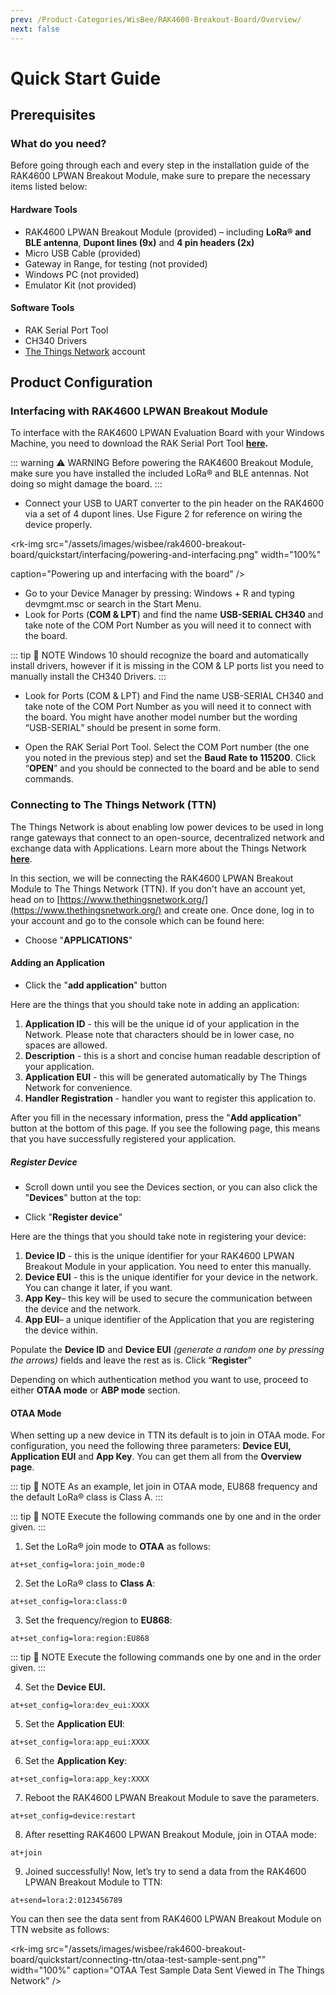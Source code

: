 ```yaml
---
prev: /Product-Categories/WisBee/RAK4600-Breakout-Board/Overview/
next: false
---
```


# Quick Start Guide

## Prerequisites

<rk-img
  src="/assets/images/wisbee/rak4600-breakout-board/quickstart/main/rak4600-breakout-module.png"
  width="50%"
  caption="RAK4600 LPWAN Breakout Module"
/>

### What do you need?

Before going through each and every step in the installation guide of the RAK4600 LPWAN Breakout Module, make sure to prepare the necessary items listed below:

#### Hardware Tools

- RAK4600 LPWAN Breakout Module (provided) – including **LoRa® and BLE antenna**, **Dupont lines (9x)** and **4 pin headers (2x)**
- Micro USB Cable (provided)
- Gateway in Range, for testing (not provided)
- Windows PC (not provided)
- Emulator Kit (not provided)

#### Software Tools

- RAK Serial Port Tool
- CH340 Drivers
- [The Things Network](https://account.thethingsnetwork.org/register) account


## Product Configuration


### Interfacing with RAK4600 LPWAN Breakout Module

To interface with the RAK4600 LPWAN Evaluation Board with your Windows Machine, you need to download the RAK Serial Port Tool **[here](https://downloads.rakwireless.com/en/LoRa/Tools/RAK_SERIAL_PORT_TOOL_V1.2.1.zip).**

::: warning ⚠️ WARNING
Before powering the RAK4600 Breakout Module, make sure you have installed the included LoRa® and BLE antennas. Not doing so might damage the board.
:::

- Connect your USB to UART converter to the pin header on the RAK4600 via a set of 4 dupont lines. Use Figure 2 for reference on wiring the device properly.

<rk-img
  src="/assets/images/wisbee/rak4600-breakout-board/quickstart/interfacing/powering-and-interfacing.png"
  width="100%"

  caption="Powering up and interfacing with the board"
/>

- Go to your Device Manager by pressing: Windows + R and typing devmgmt.msc or search in the Start Menu.
- Look for Ports (**COM & LPT**) and find the name **USB-SERIAL CH340** and take note of the COM Port Number as you will need it to connect with the board.

::: tip 📝 NOTE
Windows 10 should recognize the board and automatically install drivers, however if it is missing in the COM & LP ports list you need to manually install the CH340 Drivers.
:::

- Look for Ports (COM & LPT) and Find the name USB-SERIAL CH340 and take note of the COM Port Number as you will need it to connect with the board. You might have another model number but the wording “USB-SERIAL” should be present in some form.

<rk-img
  src="/assets/images/wisbee/rak4600-breakout-board/quickstart/interfacing/com-port-settings.png"
  width="100%"
  caption="COM Port settings"
/>

- Open the RAK Serial Port Tool. Select the COM Port number (the one you noted in the previous step) and set the **Baud Rate to 115200**. Click “**OPEN**” and you should be connected to the board and be able to send commands.

<rk-img
  src="/assets/images/wisbee/rak4600-breakout-board/quickstart/interfacing/configuring-rak-serial-tool.png"
  width="100%"
  caption="Configuring the RAK Serial Port Tool"
/>

### Connecting to The Things Network (TTN)

The Things Network is about enabling low power devices to be used in long range gateways that connect to an open-source, decentralized network and exchange data with Applications. Learn more about the Things Network [**here**](https://www.thethingsnetwork.org/docs/).

In this section, we will be connecting the RAK4600 LPWAN Breakout Module to The Things Network (TTN). If you don't have an account yet, head on to [https://www.thethingsnetwork.org/](https://www.thethingsnetwork.org/) and create one. Once done, log in to your account and go to the console which can be found here:

<rk-img
  src="/assets/images/wisbee/rak4600-breakout-board/quickstart/connecting-ttn/ttn-home-page.png"
  width="100%"
  caption="The Things Network Home Page"
/>

<rk-img
  src="/assets/images/wisbee/rak4600-breakout-board/quickstart/connecting-ttn/ttn-console-main-page.png"
  width="100%"
  caption="TTN Console Page"
/>

- Choose "**APPLICATIONS**"

<rk-img
  src="/assets/images/wisbee/rak4600-breakout-board/quickstart/connecting-ttn/application-page.png"
  width="100%"
  caption="Application Page"
/>

#### Adding an Application

- Click the "**add application**" button

<rk-img
  src="/assets/images/wisbee/rak4600-breakout-board/quickstart/connecting-ttn/adding-application.png"
  width="100%"
  caption="Adding an Application"
/>

Here are the things that you should take note in adding an application:

1. **Application ID** - this will be the unique id of your application in the Network. Please note that characters should be in lower case, no spaces are allowed.
2. **Description** - this is a short and concise human readable description of your application.
3. **Application EUI** - this will be generated automatically by The Things Network for convenience.
4. **Handler Registration** - handler you want to register this application to.

After you fill in the necessary information, press the "**Add application**" button at the bottom of this page. If you see the following page, this means that you have successfully registered your application.

<rk-img
  src="/assets/images/wisbee/rak4600-breakout-board/quickstart/connecting-ttn/application-overview.png"
  width="100%"
  caption="Application Overview"
/>

##### Register Device

- Scroll down until you see the Devices section, or you can also click the "**Devices**" button at the top:

<rk-img
  src="/assets/images/wisbee/rak4600-breakout-board/quickstart/connecting-ttn/device-section.png"
  width="100%"
  caption="Device Section"
/>

- Click "**Register device**"

<rk-img
  src="/assets/images/wisbee/rak4600-breakout-board/quickstart/connecting-ttn/add-device.png"
  width="100%"
  caption="Add your Device"
/>

Here are the things that you should take note in registering your device:

1. **Device ID** - this is the unique identifier for your RAK4600 LPWAN Breakout Module in your application. You need to enter this manually.
2. **Device EUI** - this is the unique identifier for your device in the network. You can change it later, if you want.
3. **App Key**– this key will be used to secure the communication between the device and the network.
4. **App EUI**– a unique identifier of the Application that you are registering the device within.

Populate the **Device ID** and **Device EUI** _(generate a random one by pressing the arrows)_ fields and leave the rest as is.
Click “**Register**”

<rk-img
  src="/assets/images/wisbee/rak4600-breakout-board/quickstart/connecting-ttn/device-overview-page.png"
  width="100%"
  caption="Device Overview"
/>

Depending on which authentication method you want to use, proceed to either **OTAA mode** or **ABP mode** section.


#### OTAA Mode

When setting up a new device in TTN its default is to join in OTAA mode. For configuration, you need the following three parameters: **Device EUI, Application EUI** and **App Key**. You can get them all from the **Overview page**.

<rk-img
  src="/assets/images/wisbee/rak4600-breakout-board/quickstart/connecting-ttn/otaa-device-overview.png"
  width="100%"
  caption="Device Overview Parameters"
/>

::: tip 📝 NOTE
As an example, let join in OTAA mode, EU868 frequency and the default LoRa® class is Class A.
:::

::: tip 📝 NOTE
Execute the following commands one by one and in the order given.
:::

1. Set the LoRa® join mode to
   **OTAA** as follows:

```
at+set_config=lora:join_mode:0
```

2. Set the LoRa® class to **Class A**:

```
at+set_config=lora:class:0
```

3. Set the frequency/region to **EU868**:

```
at+set_config=lora:region:EU868
```

<rk-img
  src="/assets/images/wisbee/rak4600-breakout-board/quickstart/connecting-ttn/at-command-join.png"
  width="50%"
  caption="AT Command for OTAA Join Mode, Class and Region"
/>

::: tip 📝 NOTE
Execute the following commands one by one and in the order given.
:::

4. Set the **Device EUI.**

```
at+set_config=lora:dev_eui:XXXX
```

5. Set the **Application EUI**:

```
at+set_config=lora:app_eui:XXXX
```

6. Set the **Application Key**:

```
at+set_config=lora:app_key:XXXX
```

<rk-img
  src="/assets/images/wisbee/rak4600-breakout-board/quickstart/connecting-ttn/at-command-otaa-device-eui.png"
  width="50%"
  caption="AT Command for OTAA Device EUI, Application EUI and Application Key"
/>

7. Reboot the RAK4600 LPWAN Breakout Module to save the parameters.

```
at+set_config=device:restart
```

8. After resetting RAK4600 LPWAN Breakout Module, join in OTAA mode:

```
at+join
```

<rk-img
  src="/assets/images/wisbee/rak4600-breakout-board/quickstart/connecting-ttn/at-command-otaa-serial-port.png"
  width="50%"
  caption="AT Command for OTAA LoRa® Join via RAK Serial Port Tool"
/>

9. Joined successfully! Now, let’s try to send a data from the RAK4600 LPWAN Breakout Module to TTN:

```
at+send=lora:2:0123456789
```

<rk-img
  src="/assets/images/wisbee/rak4600-breakout-board/quickstart/connecting-ttn/otaa-test-sample-data.png"
  width="50%"
  caption="OTAA Test Sample Data Sent via RAK Serial Port Tool"
/>

You can then see the data sent from RAK4600 LPWAN Breakout Module on TTN website as follows:

<rk-img
src="/assets/images/wisbee/rak4600-breakout-board/quickstart/connecting-ttn/otaa-test-sample-sent.png""
width="100%"
caption="OTAA Test Sample Data Sent Viewed in The Things Network"
/>




